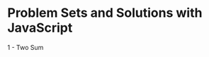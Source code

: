 # Problem Sets and Solutions with JavaScript

1 - Two Sum
<img src="./01-Two-Sum/1.png" alt="">
<img src="./01-Two-Sum/2.png" alt="">